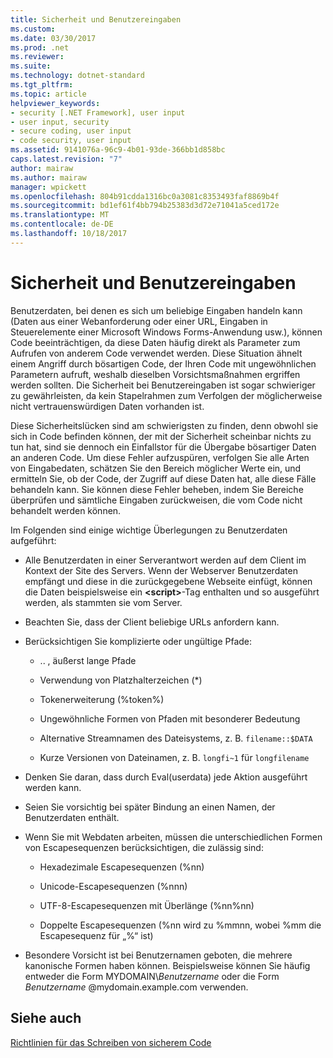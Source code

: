 ```yaml
---
title: Sicherheit und Benutzereingaben
ms.custom: 
ms.date: 03/30/2017
ms.prod: .net
ms.reviewer: 
ms.suite: 
ms.technology: dotnet-standard
ms.tgt_pltfrm: 
ms.topic: article
helpviewer_keywords:
- security [.NET Framework], user input
- user input, security
- secure coding, user input
- code security, user input
ms.assetid: 9141076a-96c9-4b01-93de-366bb1d858bc
caps.latest.revision: "7"
author: mairaw
ms.author: mairaw
manager: wpickett
ms.openlocfilehash: 804b91cdda1316bc0a3081c8353493faf8869b4f
ms.sourcegitcommit: bd1ef61f4bb794b25383d3d72e71041a5ced172e
ms.translationtype: MT
ms.contentlocale: de-DE
ms.lasthandoff: 10/18/2017
---
```

# <a name="security-and-user-input"></a>Sicherheit und Benutzereingaben
Benutzerdaten, bei denen es sich um beliebige Eingaben handeln kann (Daten aus einer Webanforderung oder einer URL, Eingaben in Steuerelemente einer Microsoft Windows Forms-Anwendung usw.), können Code beeinträchtigen, da diese Daten häufig direkt als Parameter zum Aufrufen von anderem Code verwendet werden. Diese Situation ähnelt einem Angriff durch bösartigen Code, der Ihren Code mit ungewöhnlichen Parametern aufruft, weshalb dieselben Vorsichtsmaßnahmen ergriffen werden sollten. Die Sicherheit bei Benutzereingaben ist sogar schwieriger zu gewährleisten, da kein Stapelrahmen zum Verfolgen der möglicherweise nicht vertrauenswürdigen Daten vorhanden ist.  
  
 Diese Sicherheitslücken sind am schwierigsten zu finden, denn obwohl sie sich in Code befinden können, der mit der Sicherheit scheinbar nichts zu tun hat, sind sie dennoch ein Einfallstor für die Übergabe bösartiger Daten an anderen Code. Um diese Fehler aufzuspüren, verfolgen Sie alle Arten von Eingabedaten, schätzen Sie den Bereich möglicher Werte ein, und ermitteln Sie, ob der Code, der Zugriff auf diese Daten hat, alle diese Fälle behandeln kann. Sie können diese Fehler beheben, indem Sie Bereiche überprüfen und sämtliche Eingaben zurückweisen, die vom Code nicht behandelt werden können.  
  
 Im Folgenden sind einige wichtige Überlegungen zu Benutzerdaten aufgeführt:  
  
-   Alle Benutzerdaten in einer Serverantwort werden auf dem Client im Kontext der Site des Servers. Wenn der Webserver Benutzerdaten empfängt und diese in die zurückgegebene Webseite einfügt, können die Daten beispielsweise ein **\<script>**-Tag enthalten und so ausgeführt werden, als stammten sie vom Server.  
  
-   Beachten Sie, dass der Client beliebige URLs anfordern kann.  
  
-   Berücksichtigen Sie komplizierte oder ungültige Pfade:  
  
    -   .. \, äußerst lange Pfade  
  
    -   Verwendung von Platzhalterzeichen (*)  
  
    -   Tokenerweiterung (%token%)  
  
    -   Ungewöhnliche Formen von Pfaden mit besonderer Bedeutung  
  
    -   Alternative Streamnamen des Dateisystems, z. B. `filename::$DATA`  
  
    -   Kurze Versionen von Dateinamen, z. B. `longfi~1` für `longfilename`  
  
-   Denken Sie daran, dass durch Eval(userdata) jede Aktion ausgeführt werden kann.  
  
-   Seien Sie vorsichtig bei später Bindung an einen Namen, der Benutzerdaten enthält.  
  
-   Wenn Sie mit Webdaten arbeiten, müssen die unterschiedlichen Formen von Escapesequenzen berücksichtigen, die zulässig sind:  
  
    -   Hexadezimale Escapesequenzen (%nn)  
  
    -   Unicode-Escapesequenzen (%nnn)  
  
    -   UTF-8-Escapesequenzen mit Überlänge (%nn%nn)  
  
    -   Doppelte Escapesequenzen (%nn wird zu %mmnn, wobei %mm die Escapesequenz für „%“ ist)  
  
-   Besondere Vorsicht ist bei Benutzernamen geboten, die mehrere kanonische Formen haben können. Beispielsweise können Sie häufig entweder die Form MYDOMAIN\\*Benutzername* oder die Form *Benutzername* @mydomain.example.com verwenden.  
  
## <a name="see-also"></a>Siehe auch  
 [Richtlinien für das Schreiben von sicherem Code](../../../docs/standard/security/secure-coding-guidelines.md)

